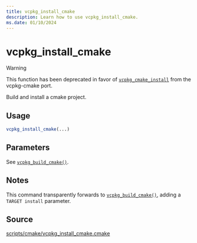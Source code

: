 ```yaml
---
title: vcpkg_install_cmake
description: Learn how to use vcpkg_install_cmake.
ms.date: 01/10/2024
---
```

# vcpkg_install_cmake

> [!WARNING]
> This function has been deprecated in favor of [`vcpkg_cmake_install`](vcpkg_cmake_install.md) from the vcpkg-cmake port.

Build and install a cmake project.

## Usage

```cmake
vcpkg_install_cmake(...)
```

## Parameters

See [`vcpkg_build_cmake()`](vcpkg_build_cmake.md).

## Notes

This command transparently forwards to [`vcpkg_build_cmake()`](vcpkg_build_cmake.md), adding a `TARGET install`
parameter.

## Source

[scripts/cmake/vcpkg\_install\_cmake.cmake](https://github.com/Microsoft/vcpkg/blob/master/scripts/cmake/vcpkg_install_cmake.cmake)
